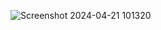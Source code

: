 ![Screenshot 2024-04-21 101320](https://github.com/vaibhavtrivedi2002/Quick-Signature/assets/123184825/52dd3870-9e10-4857-acf8-37f7c95c2a67)
